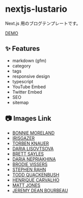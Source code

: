 # nextjs-lustario

Next.js 用のブログテンプレートです。

[DEMO](https://nextjs-lustario.vercel.app/)

## ✨ Features

- markdown (gfm)
- category
- tags
- responsive design
- typescript
- YouTube Embed
- Twitter Embed
- SEO
- sitemap

## 📷 Images Link

- [BONNIE MORELAND](https://magdeleine.co/photo-by-bonnie-moreland-n-1579/)
- [IRISGAZER](https://magdeleine.co/photo-by-irisgazer-n-1516/)
- [TORBEN KNAUER](https://magdeleine.co/photo-torben-knauer-n-1148/)
- [DARIA LISOVTSOVA](https://magdeleine.co/photo-by-daria-lisovtsova-n-1496/)
- [BRETT SAYLES](https://magdeleine.co/photo-brett-sayles-n-1152/)
- [DARIA NEPRIAKHINA](https://magdeleine.co/photo-by-daria-nepriakhina-n-509/)
- [BRODIE VISSERS](https://magdeleine.co/photo-by-brodie-vissers-n-1531/)
- [STEPHEN RAHN](https://magdeleine.co/photo-by-stephen-rahn-n-1534/)
- [TODD QUACKENBUSH](https://magdeleine.co/photo-todd-quackenbush-n-124/)
- [HENRIQUE CARVALHO](https://magdeleine.co/photo-by-henrique-carvalho-n-1486/)
- [MATT JONES](https://magdeleine.co/photo-by-matt-jones-n-1517/)
- [JEREMY DEAN BOURBEAU](https://magdeleine.co/photo-by-jeremy-dean-bourbeau-n-1368/)
